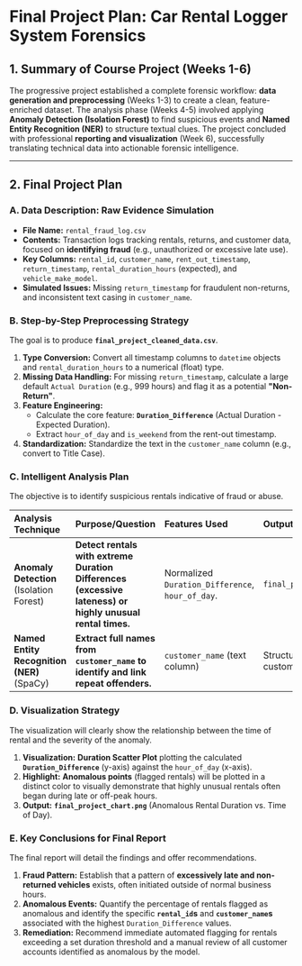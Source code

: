 # Final Project Plan: Car Rental Logger System Forensics

## 1. Summary of Course Project (Weeks 1-6)

The progressive project established a complete forensic workflow: **data generation and preprocessing** (Weeks 1-3) to create a clean, feature-enriched dataset. The analysis phase (Weeks 4-5) involved applying **Anomaly Detection (Isolation Forest)** to find suspicious events and **Named Entity Recognition (NER)** to structure textual clues. The project concluded with professional **reporting and visualization** (Week 6), successfully translating technical data into actionable forensic intelligence.

---

## 2. Final Project Plan

### A. Data Description: Raw Evidence Simulation

* **File Name:** `rental_fraud_log.csv`
* **Contents:** Transaction logs tracking rentals, returns, and customer data, focused on **identifying fraud** (e.g., unauthorized or excessive late use).
* **Key Columns:** `rental_id`, `customer_name`, `rent_out_timestamp`, `return_timestamp`, `rental_duration_hours` (expected), and `vehicle_make_model`.
* **Simulated Issues:** Missing `return_timestamp` for fraudulent non-returns, and inconsistent text casing in `customer_name`.

### B. Step-by-Step Preprocessing Strategy

The goal is to produce **`final_project_cleaned_data.csv`**.

1.  **Type Conversion:** Convert all timestamp columns to `datetime` objects and `rental_duration_hours` to a numerical (float) type.
2.  **Missing Data Handling:** For missing `return_timestamp`, calculate a large default `Actual Duration` (e.g., 999 hours) and flag it as a potential **"Non-Return"**.
3.  **Feature Engineering:**
    * Calculate the core feature: **`Duration_Difference`** (Actual Duration - Expected Duration).
    * Extract `hour_of_day` and `is_weekend` from the rent-out timestamp.
4.  **Standardization:** Standardize the text in the `customer_name` column (e.g., convert to Title Case).

### C. Intelligent Analysis Plan

The objective is to identify suspicious rentals indicative of fraud or abuse.

| Analysis Technique | Purpose/Question | Features Used | Output Artifact |
| :--- | :--- | :--- | :--- |
| **Anomaly Detection** (Isolation Forest) | **Detect rentals with extreme Duration Differences (excessive lateness) or highly unusual rental times.** | Normalized `Duration_Difference`, `hour_of_day`. | `final_project_anomalies.csv` |
| **Named Entity Recognition (NER)** (SpaCy) | **Extract full names from `customer_name` to identify and link repeat offenders.** | `customer_name` (text column) | Structured list of extracted customer entities. |

### D. Visualization Strategy

The visualization will clearly show the relationship between the time of rental and the severity of the anomaly.

1.  **Visualization:** **Duration Scatter Plot** plotting the calculated **`Duration_Difference`** (y-axis) against the `hour_of_day` (x-axis).
2.  **Highlight:** **Anomalous points** (flagged rentals) will be plotted in a distinct color to visually demonstrate that highly unusual rentals often began during late or off-peak hours.
3.  **Output:** **`final_project_chart.png`** (Anomalous Rental Duration vs. Time of Day).

### E. Key Conclusions for Final Report

The final report will detail the findings and offer recommendations.

1.  **Fraud Pattern:** Establish that a pattern of **excessively late and non-returned vehicles** exists, often initiated outside of normal business hours.
2.  **Anomalous Events:** Quantify the percentage of rentals flagged as anomalous and identify the specific **`rental_id`s** and **`customer_name`s** associated with the highest `Duration_Difference` values.
3.  **Remediation:** Recommend immediate automated flagging for rentals exceeding a set duration threshold and a manual review of all customer accounts identified as anomalous by the model.
